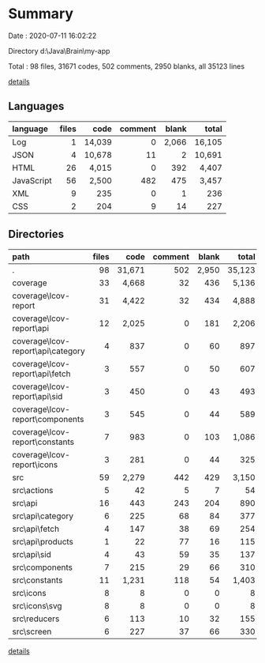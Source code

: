 # Summary

Date : 2020-07-11 16:02:22

Directory d:\Java\Brain\my-app

Total : 98 files,  31671 codes, 502 comments, 2950 blanks, all 35123 lines

[details](details.md)

## Languages
| language | files | code | comment | blank | total |
| :--- | ---: | ---: | ---: | ---: | ---: |
| Log | 1 | 14,039 | 0 | 2,066 | 16,105 |
| JSON | 4 | 10,678 | 11 | 2 | 10,691 |
| HTML | 26 | 4,015 | 0 | 392 | 4,407 |
| JavaScript | 56 | 2,500 | 482 | 475 | 3,457 |
| XML | 9 | 235 | 0 | 1 | 236 |
| CSS | 2 | 204 | 9 | 14 | 227 |

## Directories
| path | files | code | comment | blank | total |
| :--- | ---: | ---: | ---: | ---: | ---: |
| . | 98 | 31,671 | 502 | 2,950 | 35,123 |
| coverage | 33 | 4,668 | 32 | 436 | 5,136 |
| coverage\lcov-report | 31 | 4,422 | 32 | 434 | 4,888 |
| coverage\lcov-report\api | 12 | 2,025 | 0 | 181 | 2,206 |
| coverage\lcov-report\api\category | 4 | 837 | 0 | 60 | 897 |
| coverage\lcov-report\api\fetch | 3 | 557 | 0 | 50 | 607 |
| coverage\lcov-report\api\sid | 3 | 450 | 0 | 43 | 493 |
| coverage\lcov-report\components | 3 | 545 | 0 | 44 | 589 |
| coverage\lcov-report\constants | 7 | 983 | 0 | 103 | 1,086 |
| coverage\lcov-report\icons | 3 | 281 | 0 | 44 | 325 |
| src | 59 | 2,279 | 442 | 429 | 3,150 |
| src\actions | 5 | 42 | 5 | 7 | 54 |
| src\api | 16 | 443 | 243 | 204 | 890 |
| src\api\category | 6 | 225 | 68 | 84 | 377 |
| src\api\fetch | 4 | 147 | 38 | 69 | 254 |
| src\api\products | 1 | 22 | 77 | 16 | 115 |
| src\api\sid | 4 | 43 | 59 | 35 | 137 |
| src\components | 7 | 215 | 29 | 66 | 310 |
| src\constants | 11 | 1,231 | 118 | 54 | 1,403 |
| src\icons | 8 | 8 | 0 | 0 | 8 |
| src\icons\svg | 8 | 8 | 0 | 0 | 8 |
| src\reducers | 6 | 113 | 10 | 32 | 155 |
| src\screen | 6 | 227 | 37 | 66 | 330 |

[details](details.md)